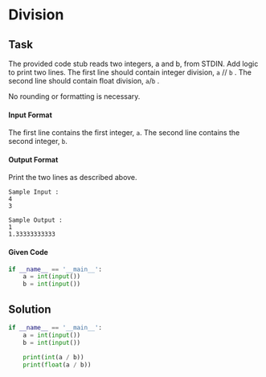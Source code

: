 # Division
## Task
The provided code stub reads two integers, a and b, from STDIN.
Add logic to print two lines. The first line should contain integer division,  `a` // `b` . The second line should contain float division,  `a`/`b` .

No rounding or formatting is necessary.

#### Input Format

The first line contains the first integer, `a`. The second line contains the second integer, `b`.


#### Output Format

Print the two lines as described above.

```
Sample Input :
4
3
```

```
Sample Output :
1
1.33333333333
```

#### Given Code

```python
if __name__ == '__main__':
    a = int(input())
    b = int(input())
```

## Solution

```python
if __name__ == '__main__':
    a = int(input())
    b = int(input())

    print(int(a / b))
    print(float(a / b))
```
